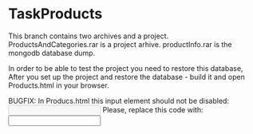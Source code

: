 # TaskProducts
This branch contains two archives and a project.
ProductsAndCategories.rar is a project arhive.
productInfo.rar is the mongodb database dump.

In order to be able to test the project you need to restore this database,
After you set up the project and restore the database -  build it and open Products.html in your browser.

BUGFIX:
In Producs.html this input element should not be disabled:
<input type="text" id="txtaddProductID" disabled="disabled" />
Please, replace this code with:
<input type="text" id="txtaddProductID" />
